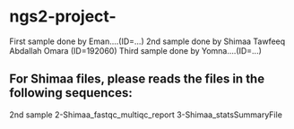 # ngs2-project-
First sample done by Eman....(ID=...)
2nd sample done by Shimaa Tawfeeq Abdallah Omara (ID=192060)
Third sample done by Yomna....(ID=...)


## For Shimaa files, please reads the files in the following sequences:
2nd sample
2-Shimaa_fastqc_multiqc_report
3-Shimaa_statsSummaryFile
